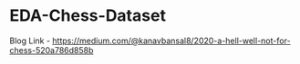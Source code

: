 # EDA-Chess-Dataset
Blog Link - https://medium.com/@kanavbansal8/2020-a-hell-well-not-for-chess-520a786d858b
